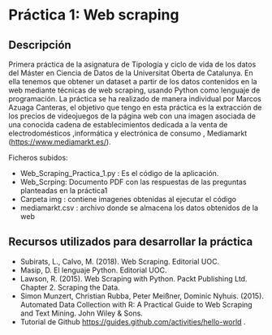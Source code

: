 # Práctica 1: Web scraping
## Descripción

Primera práctica de la asignatura de Tipología y ciclo de vida de los datos del Máster en Ciencia de Datos de la Universitat Oberta de Catalunya. En ella tenemos que obtener un dataset a partir de los datos contenidos en la web mediante técnicas de web scraping, usando Python como lenguaje de programación. La práctica se ha realizado de manera individual por Marcos Azuaga Canteras,  el objetivo que tengo en esta práctica es la extracción de los precios de videojuegos de la página web con una imagen asociada de una conocida cadena de establecimientos dedicada a la venta de electrodomésticos ,informática y electrónica de consumo , Mediamarkt (https://www.mediamarkt.es/).

Ficheros subidos:
- Web_Scraping_Practica_1.py : Es el código de la aplicación.
- Web_Scrping: Documento PDF con las respuestas de las preguntas planteadas en la práctica1
- Carpeta img : contiene imagenes obtenidas al ejecutar el código
- mediamarkt.csv : archivo donde se almacena los datos obtenidos de la web

## Recursos utilizados para desarrollar la práctica
- Subirats, L., Calvo, M. (2018). Web Scraping. Editorial UOC.
- Masip, D. El lenguaje Python. Editorial UOC.
- Lawson, R. (2015). Web Scraping with Python. Packt Publishing Ltd. Chapter 2. Scraping the Data.
- Simon Munzert, Christian Rubba, Peter Meißner, Dominic Nyhuis. (2015). Automated Data Collection with R: A Practical Guide to Web Scraping and Text Mining. John Wiley & Sons.
- Tutorial de Github https://guides.github.com/activities/hello-world .

